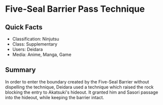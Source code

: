 # Five-Seal Barrier Pass Technique

## Quick Facts
- Classification: Ninjutsu
- Class: Supplementary
- Users: Deidara
- Media: Anime, Manga, Game

## Summary
In order to enter the boundary created by the Five-Seal Barrier without dispelling the technique, Deidara used a technique which raised the rock blocking the entry to Akatsuki's hideout. It granted him and Sasori passage into the hideout, while keeping the barrier intact.
